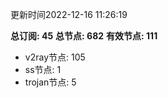 更新时间2022-12-16 11:26:19

**总订阅: 45**
**总节点: 682**
**有效节点: 111**
- v2ray节点: 105
- ss节点: 1
- trojan节点: 5
